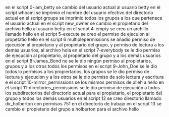 en el script 0-iam_betty se cambio del usuario actual al usuario betty
en el script whoami se imprimio el nombre del usuario efectivo del directorio actual
en el script groups se imprimio todos los grupos a los que pertenece el usuario actual
en el script new_owner se cambio el propietario del archivo hello al usuario betty
en el script 4-empty se creo un archillo llamado hello
en el script 5-execute se creo el permiso de ejecuion al propetatio hello
en el script 6 multiplepermissions se añadio permiso de ejecución al propietario y al propietario del grupo, y permiso de lectura a los demás usuarios, al archivo hola
en el script 7-everybody se le dio permiso de ejecución al propietario, al propietario del grupo y a los demás usuarios
en el script 8-James_Bond no se le dio ningún permiso al propietarios, grupos y a los otros todos los permisos
en el script 9-John_Doe se le dio todos lo permisos a los propiertarios, los grupos se le dio permiso de lectura y ejecucion y a los otros se le dio permiso de solo lectura y escritura
e el script 10-mirror_permissions se los mismos permisos de olleh a hello
en el script 11-directories_permissions se le dio  permiso de ejecución a todos los subdirectorios del directorio actual para el propietario, el propietario del grupo y todos los demás usuarios
en el script 12 se creo  directorio llamado dir_holberton con permisos 751 en el directorio de trabajo
en el script 13 se cambio el propietario del grupo a holberton para el archivo hello